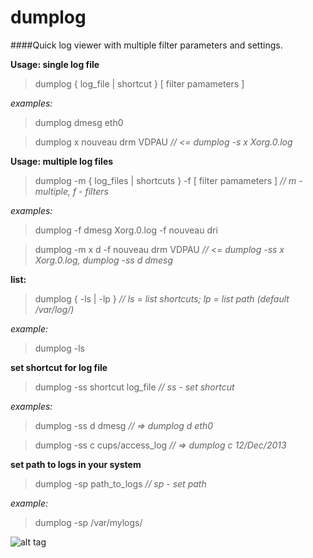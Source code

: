 dumplog
=======

####Quick log viewer with multiple filter parameters and settings.

**Usage: single log file**

> dumplog { log_file | shortcut } [ filter pamameters ]

*examples:*

> dumplog dmesg eth0

> dumplog x nouveau drm VDPAU *// <= dumplog -s x Xorg.0.log*

**Usage: multiple log files**

> dumplog -m { log_files | shortcuts } -f [ filter pamameters ] *// m - multiple, f - filters*

*examples:*

> dumplog -f dmesg Xorg.0.log -f nouveau dri

> dumplog -m x d -f nouveau drm VDPAU *// <= dumplog -ss x Xorg.0.log, dumplog -ss d dmesg*


**list:**

> dumplog { -ls | -lp } *// ls = list shortcuts; lp = list path (default /var/log/)*

*example:*

> dumplog -ls


**set shortcut for log file**

> dumplog -ss shortcut log_file *// ss - set shortcut*

*examples:*

> dumplog -ss d dmesg *// => dumplog d eth0*

> dumplog -ss c cups/access_log *// => dumplog c 12/Dec/2013*


**set path to logs in your system**

> dumplog -sp path_to_logs *// sp - set path*

*example:*

> dumplog -sp /var/mylogs/

![alt tag](http://www.volny.cz/suchoi/dumplog.png)
